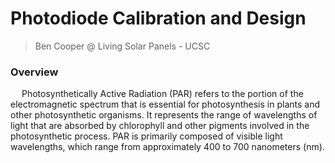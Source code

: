 # Photodiode Calibration and Design
> Ben Cooper @ Living Solar Panels - UCSC

### Overview
&emsp; Photosynthetically Active Radiation (PAR) refers to the portion of the electromagnetic spectrum that is essential for photosynthesis in plants and other photosynthetic organisms. It represents the range of wavelengths of light that are absorbed by chlorophyll and other pigments involved in the photosynthetic process. PAR is primarily composed of visible light wavelengths, which range from approximately 400 to 700 nanometers (nm).
